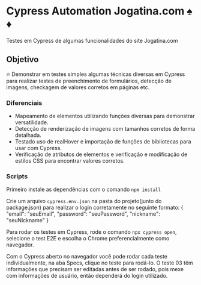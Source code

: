 # Cypress Automation Jogatina.com :spades: ♦️

Testes em Cypress de algumas funcionalidades do site Jogatina.com

## Objetivo

:fire: Demonstrar em testes simples algumas técnicas diversas em Cypress para realizar testes de preenchimento de formulários, detecção de imagens, checkagem de valores corretos em páginas etc.

### Diferenciais

- Mapeamento de elementos utilizando funções diversas para demonstrar versatilidade.
- Detecção de renderização de imagens com tamanhos corretos de forma detalhada.
- Testado uso de realHover e importação de funções de bibliotecas para usar com Cypress.
- Verificação de atributos de elementos e verificação e modificação de estilos CSS para encontrar valores corretos.

### Scripts

Primeiro instale as dependências com o comando `npm install`

Crie um arquivo `cypress.env.json` na pasta do projeto(junto do package.json) para realizar o login corretamente no seguinte formato:
{
    "email": "seuEmail",
    "password": "seuPassword",
    "nickname": "seuNickname"
}

Para rodar os testes em Cypress, rode o comando `npx cypress open`, selecione o test E2E e escolha o Chrome preferencialmente como navegador.

Com o Cypress aberto no navegador você pode rodar cada teste individualmente, na aba Specs, clique no teste para rodá-lo.
O teste 03 têm informações que precisam ser editadas antes de ser rodado, pois mexe com informações de usuário, então dependerá do login utilizado.
